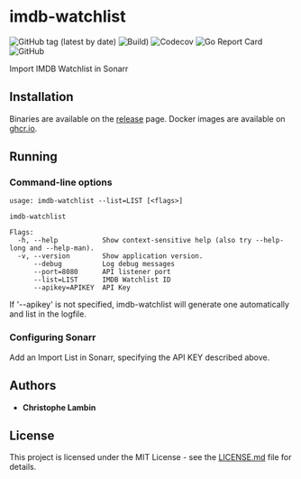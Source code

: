 # imdb-watchlist
![GitHub tag (latest by date)](https://img.shields.io/github/v/tag/clambin/imdb-watchlist?color=green&label=Release&style=plastic)
![Build)](https://github.com/clambin/imdb-watchlist/workflows/Build/badge.svg)
![Codecov](https://img.shields.io/codecov/c/gh/clambin/imdb-watchlist?style=plastic)
![Go Report Card](https://goreportcard.com/badge/github.com/clambin/imdb-watchlist)
![GitHub](https://img.shields.io/github/license/clambin/imdb-watchlist?style=plastic)

Import IMDB Watchlist in Sonarr

## Installation

Binaries are available on the [release](https://github.com/clambin/imdb-watchlist/releases) page. Docker images are available on [ghcr.io](https://github.com/clambin/imdb-watchlist/pkgs/container/imdb-watchlist).


## Running
### Command-line options

```
usage: imdb-watchlist --list=LIST [<flags>]

imdb-watchlist

Flags:
  -h, --help           Show context-sensitive help (also try --help-long and --help-man).
  -v, --version        Show application version.
      --debug          Log debug messages
      --port=8080      API listener port
      --list=LIST      IMDB Watchlist ID
      --apikey=APIKEY  API Key

```

If '--apikey' is not specified, imdb-watchlist will generate one automatically and list in the logfile.

### Configuring Sonarr

Add an Import List in Sonarr, specifying the API KEY described above.

## Authors

* **Christophe Lambin**

## License

This project is licensed under the MIT License - see the [LICENSE.md](LICENSE.md) file for details.
